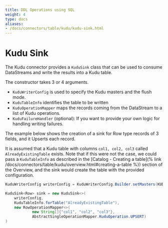 ```yaml
---
title: DDL Operations using SQL
weight: 4
type: docs
aliases:
- /docs/connectors/table/kudu/kudu-sink.html
---
```

<!--
Licensed to the Apache Software Foundation (ASF) under one
or more contributor license agreements.  See the NOTICE file
distributed with this work for additional information
regarding copyright ownership.  The ASF licenses this file
to you under the Apache License, Version 2.0 (the
"License"); you may not use this file except in compliance
with the License.  You may obtain a copy of the License at

  http://www.apache.org/licenses/LICENSE-2.0

Unless required by applicable law or agreed to in writing,
software distributed under the License is distributed on an
"AS IS" BASIS, WITHOUT WARRANTIES OR CONDITIONS OF ANY
KIND, either express or implied.  See the License for the
specific language governing permissions and limitations
under the License.
-->

# Kudu Sink

The Kudu connector provides a `KuduSink` class that can be used to consume DataStreams and write the results into a Kudu table.

The constructor takes 3 or 4 arguments.

* `KuduWriterConfig` is used to specify the Kudu masters and the flush mode.
* `KuduTableInfo` identifies the table to be written
* `KuduOperationMapper` maps the records coming from the DataStream to a list of Kudu operations.
* `KuduFailureHandler` (optional): If you want to provide your own logic for handling writing failures.

The example below shows the creation of a sink for Row type records of 3 fields, and it Upserts each record.

It is assumed that a Kudu table with columns `col1, col2, col3` called `AlreadyExistingTable` exists. Note that if this were not the case,
we could pass a `KuduTableInfo` as described in the [Catalog - Creating a table](% link /docs/connectors/table/kudu/overview.html#creating-a-table %}) section of the Overview, and the sink would create the table with the provided configuration.

```java
KuduWriterConfig writerConfig = KuduWriterConfig.Builder.setMasters(KUDU_MASTERS).build();

KuduSink<Row> sink = new KuduSink<>(
    writerConfig,
    KuduTableInfo.forTable("AlreadyExistingTable"),
    new RowOperationMapper<>(
            new String[]{"col1", "col2", "col3"},
            AbstractSingleOperationMapper.KuduOperation.UPSERT)
)
```
